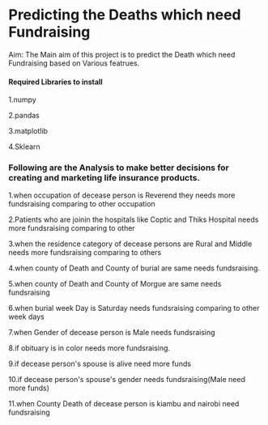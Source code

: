 # Predicting the Deaths which need Fundraising
Aim: The Main aim of this project is to predict the Death which need Fundraising based on Various featrues.

#### Required Libraries to install

1.numpy

2.pandas

3.matplotlib

4.Sklearn

### Following are the  Analysis to make better decisions for creating and marketing life insurance products.

1.when occupation of decease person is Reverend they needs more fundsraising comparing to other occupation

2.Patients who are joinin the hospitals like Coptic and Thiks Hospital needs more fundsraising comparing to other

3.when the residence category of decease persons are Rural and Middle needs more fundsraising comparing to others

4.when county of Death and County of burial are same  needs fundsraising.

5.when county of Death and County of Morgue are same needs fundsraising

6.when burial week Day is  Saturday needs  fundsraising comparing to other week days

7.when Gender of decease person is Male needs fundsraising 

8.if obituary is in color needs more fundsraising. 

9.if decease person's spouse is alive need more funds 

10.if decease person's spouse's gender needs  fundsraising(Male need more funds)

11.when County Death of decease person is kiambu and nairobi need  fundsraising



